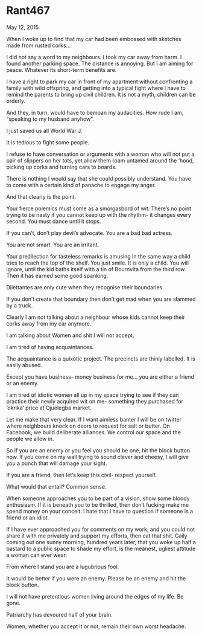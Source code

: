 # Rant467


May 12, 2015

When I woke up to find that my car had been embossed with sketches made from rusted corks…

I did not say a word to my neighbours. I took my car away from harm. I found another parking space. The distance is annoying. But I am aiming for peace. Whatever its short-term benefits are.

I have a right to park my car in front of my apartment without confronting a family with wild offspring, and getting into a typical fight where I have to remind the parents to bring up civil children. It is not a myth, children can be orderly.

And they, in turn, would have to bemoan my audacities. How rude I am, “speaking to my husband anyhow”.

I just saved us all World War J.

It is tedious to fight some people.

I refuse to have conversation or arguments with a woman who will not put a pair of slippers on her tots, yet allow them roam untamed around the ‘hood, picking up corks and turning cars to boards.

There is nothing I would say that she could possibly understand. You have to come with a certain kind of panache to engage my anger. 

And that clearly is the point.

Your fierce polemics must come as a smorgasbord of wit. There’s no point trying to be nasty if you cannot keep up with the rhythm- it changes every second. You must dance until it stops.

If you can’t, don’t play devil’s advocate. You are a bad bad actress.

You are not smart. You are an irritant. 

Your predilection for tasteless remarks is amusing in the same way a child tries to reach the top of the shelf. You just smile. It is only a child. You will ignore, until the kid baths itself with a tin of Bournvita from the third row. Then it has earned some good spanking.

Dilettantes are only cute when they recognise their boundaries.

If you don’t create that boundary then don’t get mad when you are slammed by a truck.

Clearly I am not talking about a neighbour whose kids cannot keep their corks away from my car anymore.

I am talking about Women and shit I will not accept.

I am tired of having acquaintances. 

The acquaintance is a quixotic project. The precincts are thinly labelled. It is easily abused.

Except you have business- money business for me… you are either a friend or an enemy.

I am tired of idiotic women all up in my space trying to see if they can practice their newly acquired wit on me- something they purchased for ‘okrika’ price at Ojuelegba market.

Let me make that very clear. If I want aimless banter I will be on twitter where neighbours knock on doors to request for salt or butter. On Facebook, we build deliberate alliances. We control our space and the people we allow in.

So if you are an enemy or you feel you should be one, hit the block button now. If you come on my wall trying to sound clever and cheesy, I will give you a punch that will damage your sight.

If you are a friend, then let’s keep this civil- respect yourself.

What would that entail? Common sense.

When someone approaches you to be part of a vision, show some bloody enthusiasm. If it is beneath you to be thrilled, then don’t fucking make me spend money on your conceit. I hate that I have to question if someone is a friend or an idiot. 

If I have ever approached you for comments on my work, and you could not share it with me privately and support my efforts, then eat that shit. Gaily coming out one sunny morning, hundred years later, that you woke up half a bastard to a public space to shade my effort, is the meanest, ugliest attitude a woman can ever wear.

From where I stand you are a lugubrious fool. 

It would be better if you were an enemy. Please be an enemy and hit the block button.

I will not have pretentious women living around the edges of my life. Be gone.

Patriarchy has devoured half of your brain.

Women, whether you accept it or not, remain their own worst headache.